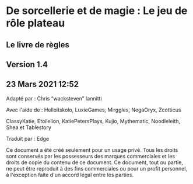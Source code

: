 # De sorcellerie et de magie : Le jeu de rôle plateau

## Le livre de règles
## Version 1.4
## 23 Mars 2021 12:52

Adapté par : Chris “wacksteven” Iannitti

Avec l'aide de : Helloitskolo, LuxieGames, Mirggles, NegaOryx, Zcotticus

ClassyKatie, Etoilelion, KatiePetersPlays, Kujio, Mythematic, Noodleleith, Shea et Tablestory

Traduit par : Edge

Ce document a été créé seulement pour un usage privé. Tous les droits sont conservés par les possesseurs des marques commerciales et les droits de copie du contenu de ce document. Ce document, tout ou partie, ne peut être reproduit à des fins commerciales ou pour un profit personnel, à l'exception faite d'un accord légal entre les parties.

